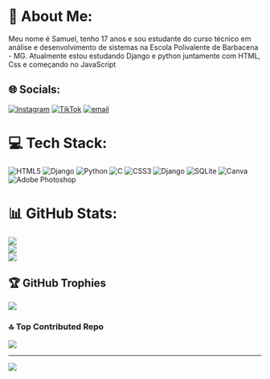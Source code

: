 # 💫 About Me:
Meu nome é Samuel, tenho 17 anos e sou estudante do curso técnico em análise e desenvolvimento de sistemas na Escola Polivalente de Barbacena - MG.
Atualmente estou estudando Django e python juntamente com HTML, Css e começando no JavaScript 


## 🌐 Socials:
[![Instagram](https://img.shields.io/badge/Instagram-%23E4405F.svg?logo=Instagram&logoColor=white)](https://instagram.com/https://www.instagram.com/samuelgpyt?igsh=MXJ6cnhkb2IxeXJrdA==) [![TikTok](https://img.shields.io/badge/TikTok-%23000000.svg?logo=TikTok&logoColor=white)](https://tiktok.com/@https://www.tiktok.com/@samuelgpytpro?_t=ZM-8woTnIvHsNK&_r=1) [![email](https://img.shields.io/badge/Email-D14836?logo=gmail&logoColor=white)](mailto:samuelvitor.dev@gmail.com) 

# 💻 Tech Stack:
![HTML5](https://img.shields.io/badge/html5-%23E34F26.svg?style=for-the-badge&logo=html5&logoColor=white) ![Django](https://img.shields.io/badge/django-%23092E20.svg?style=for-the-badge&logo=django&logoColor=white) ![Python](https://img.shields.io/badge/python-3670A0?style=for-the-badge&logo=python&logoColor=ffdd54) ![C](https://img.shields.io/badge/c-%2300599C.svg?style=for-the-badge&logo=c&logoColor=white) ![CSS3](https://img.shields.io/badge/css3-%231572B6.svg?style=for-the-badge&logo=css3&logoColor=white) ![Django](https://img.shields.io/badge/django-%23092E20.svg?style=for-the-badge&logo=django&logoColor=white) ![SQLite](https://img.shields.io/badge/sqlite-%2307405e.svg?style=for-the-badge&logo=sqlite&logoColor=white) ![Canva](https://img.shields.io/badge/Canva-%2300C4CC.svg?style=for-the-badge&logo=Canva&logoColor=white) ![Adobe Photoshop](https://img.shields.io/badge/adobe%20photoshop-%2331A8FF.svg?style=for-the-badge&logo=adobe%20photoshop&logoColor=white)
# 📊 GitHub Stats:
![](https://github-readme-stats.vercel.app/api?username=Samuel-Dev-Br&theme=dracula&hide_border=false&include_all_commits=false&count_private=false)<br/>
![](https://nirzak-streak-stats.vercel.app/?user=Samuel-Dev-Br&theme=dracula&hide_border=false)<br/>
![](https://github-readme-stats.vercel.app/api/top-langs/?username=Samuel-Dev-Br&theme=dracula&hide_border=false&include_all_commits=false&count_private=false&layout=compact)

## 🏆 GitHub Trophies
![](https://github-profile-trophy.vercel.app/?username=Samuel-Dev-Br&theme=radical&no-frame=false&no-bg=true&margin-w=4)

### 🔝 Top Contributed Repo
![](https://github-contributor-stats.vercel.app/api?username=Samuel-Dev-Br&limit=5&theme=dark&combine_all_yearly_contributions=true)

---
[![](https://visitcount.itsvg.in/api?id=Samuel-Dev-Br&icon=0&color=0)](https://visitcount.itsvg.in)

<!-- Proudly created with GPRM ( https://gprm.itsvg.in ) -->
